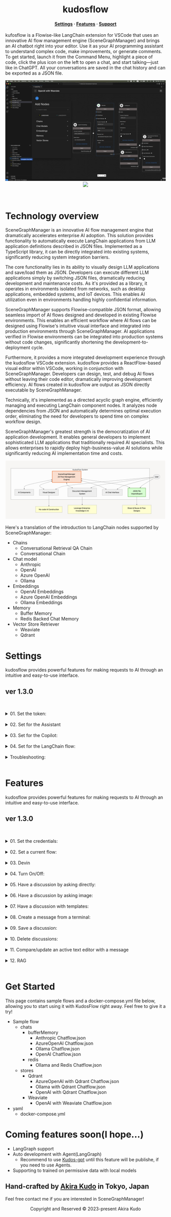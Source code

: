 <h1 align="center">kudosflow</h1>

<h4 align="center">
  <a href="#settings">Settings</a>
  ·
  <a href="#features">Features</a>
  ·
  <a href="https://github.com/akudo7/kudosflow/issues">Support</a>
</h4>

<p align="left">
kufosflow is a Flowise-like LangChain extension for VSCode that uses an innovative AI flow management engine (SceneGraphManager) and brings an AI chatbot right into your editor. Use it as your AI programming assistant to understand complex code, make improvements, or generate comments. To get started, launch it from the Command Menu, highlight a piece of code, click the plus icon on the left to open a chat, and start talking—just like in ChatGPT. All your conversations are saved in the chat history and can be exported as a JSON file.
</p>
  <p align="center">
    <img src="https://github.com/akudo7/kudos-gpt/raw/HEAD/kudosflow.png"/>
    <img src="https://github.com/akudo7/kudosflow/raw/HEAD/images/v120.gif" />
  </p>
&nbsp;

# Technology overview

SceneGraphManager is an innovative AI flow management engine that dramatically accelerates enterprise AI adoption. This solution provides functionality to automatically execute LangChain applications from LLM application definitions described in JSON files. Implemented as a TypeScript library, it can be directly integrated into existing systems, significantly reducing system integration barriers.

The core functionality lies in its ability to visually design LLM applications and save/load them as JSON. Developers can execute different LLM applications simply by switching JSON files, dramatically reducing development and maintenance costs. As it's provided as a library, it operates in environments isolated from networks, such as desktop applications, embedded systems, and IoT devices. This enables AI utilization even in environments handling highly confidential information.

SceneGraphManager supports Flowise-compatible JSON format, allowing seamless import of AI flows designed and developed in existing Flowise environments. This enables an efficient workflow where AI flows can be designed using Flowise's intuitive visual interface and integrated into production environments through SceneGraphManager. AI applications verified in Flowise environments can be integrated into production systems without code changes, significantly shortening the development-to-deployment cycle.

Furthermore, it provides a more integrated development experience through the kudosflow VSCode extension. kudosflow provides a ReactFlow-based visual editor within VSCode, working in conjunction with SceneGraphManager. Developers can design, test, and debug AI flows without leaving their code editor, dramatically improving development efficiency. AI flows created in kudosflow are output as JSON directly executable by SceneGraphManager.

Technically, it's implemented as a directed acyclic graph engine, efficiently managing and executing LangChain component nodes. It analyzes node dependencies from JSON and automatically determines optimal execution order, eliminating the need for developers to spend time on complex workflow design.

SceneGraphManager's greatest strength is the democratization of AI application development. It enables general developers to implement sophisticated LLM applications that traditionally required AI specialists. This allows enterprises to rapidly deploy high-business-value AI solutions while significantly reducing AI implementation time and costs.

<p align="center">
<img src="https://github.com/akudo7/kudosflow/raw/HEAD/images/SceneGraphManager.png" />
</p>

Here's a translation of the introduction to LangChain nodes supported by SceneGraphManager:

- Chains
  - Conversational Retrieval QA Chain
  - Conversational Chain
- Chat model
  - Anthropic
  - OpenAI
  - Azure OpenAI
  - Ollama
- Embeddings
  - OpenAI Embeddings
  - Azure OpenAI Embeddings
  - Ollama Embeddings
- Memory
  - Buffer Memory
  - Redis Backed Chat Memory
- Vector Store Retriever
  - Weaviate
  - Qdrant

# Settings

kudosflow provides powerful features for making requests to AI through an intuitive and easy-to-use interface.

## ver 1.3.0
&nbsp;
<details>
 <summary>01. Set the token:</summary>
</br>
To enable kudosflow, you need to set the token below in Settings > kudosflow > token. After setting the token, please restart VSCode for the changes to take effect.
</br>
</br>
<font color="red">The kudosflow token for the pre-release version is valid until March 31, 2026.</font>

```text
eyJhbGciOiJSUzI1NiIsInR5cCI6IkpXVCJ9.eyJwcm9kdWN0Ijoia3Vkb3NmbG93IiwidmVyc2lvbiI6IjEuMC4wIiwicHVibGlzaCI6InByZS1yZWxlYXNlIiwiaGFzaCI6ImIyOGM5NGIyMTk1YzhlZDI1OWYwYjQxNWFhZWUzZjM5YjBiMjkyMGE0NTM3NjExNDk5ZmEwNDQ5NTY5MTdhMjEiLCJ1c2VySWQiOm51bGwsInRva2VuSWQiOiIyYjg2NTliMi0xNDgzLTRjNTktOGQzMi05ZTllZThkNmUyNGEiLCJpYXQiOjE3NDQxOTA3OTEsImV4cCI6MTc3NDkxNTIwMH0.be6BrokynSKsdMo1-pHd20CoOK4WqZ6a3IFWA-D6wylnZlGo_1nj7uw6g5axDt2ScjCKAb9RD38bNgyb3CZ4N1ZmsOmlOzzqnsvW-6dArbzciRZrtGDXlYXzs1i7BjxNYFfKueGqOuPdyPeAsePFxjsZrnbtMJ3fgj8vySivmiIRgHMFEiT7IjRyULFDd1NZSRzhYTuc1FmXYN4EhA9CzAG7o88851QDSa-bAx8DMzfTUixyVvSIm90hNv3iOvQ5OgmocQriSKdq4zi0r7nXT5506hTP3lO6WcHNhAGNDf3X20X4gXgynPIApSgM03Wm0T4MOfXg5YWbQt9u4DoboQ
```

<p align="center">
<img src="https://github.com/akudo7/kudosflow/raw/HEAD/images/settings.png" />
</p>
</details>
&nbsp;
<details>
<summary>02. Set for the Assistant</summary>
&nbsp;

VSCode environment values for kudosflow are accessible to the Assistant.

- Temp Folder
  - example: `/var/tmp`
- Tree
  - command
    - example: `tree`
  - argument
    - example: `-I 'node_modules|out|json|resources|.map|.org|.js|eslint.config.mjs|readme.txt|README.md|CHANGELOG.md|yarn.lock|vsc-extension-quickstart.md|tree.txt'`
- Messages
  - progress
    - example: `inquiring...`
  - terminal
    - example: `Here are the results. Let me know if any corrections are needed and provide suggestions for improvement.`
  - asking
    - example: `CAUTION: If answering a question requires checking specific files in the project, do not provide an answer immediately. Instead, prompt the user with the following message: \"Please provide the actual filename including its full path.\" When the user’s request involves adding or modifying multiple files, follow these steps: 1. First, list all relevant filenames with their full paths. 2. Wait for the user to confirm or specify which file to proceed with. 3. Then, show only the additions or modifications for the selected file. 4. Repeat this process for each file individually.`
  - askingImage
    - example: `CAUTION: If answering a question requires checking specific files in the project, do not provide an answer immediately. Instead, prompt the user with the following message: \"Please provide the actual filename including its full path.\" When the user’s request involves adding or modifying multiple files, follow these steps: 1. First, list all relevant filenames with their full paths. 2. Wait for the user to confirm or specify which file to proceed with. 3. Then, show only the additions or modifications for the selected file. 4. Repeat this process for each file individually.`

</details>
&nbsp;

<details>
<summary>03. Set for the Copilot:</summary>

VSCode environment values for kudosflow are accessible to Copilot.
To use this feature, Ollama must be installed.

- Host
  - example: `http://127.0.0.1:11434`
- Model
  - example: `deepseek-coder:1.3b-base-q4_1`
- FIM
  - example: `starcoder`
- num_predict
  - example: `10`
- temperature
  - example: `0.1`

</details>
&nbsp;

<details>
<summary>04. Set for the LangChain flow:</summary>

VSCode environment variables set for kudosflow are available to the currently active flow.

- Chatflow
  - example: `/Users/akirakudo/Desktop/MyWork/VSCode/kudosflow/json/chats/bufferMemory/OpenAI Chatflow.json`

</details>
&nbsp;
<details>
<summary>Troubleshooting:</summary>
If you're experiencing issues, some common problems are listed below.

<p align="center">
    <img src="https://github.com/akudo7/kudosflow/raw/HEAD/images/trouble1.png"/>
</p>

- The chatflow JSON file is either missing or invalid.
<p align="center">
    <img src="https://github.com/akudo7/kudosflow/raw/HEAD/images/trouble3.png"/>
</p>

- You need to install the required packages manually.
<p align="center">
    <img src="https://github.com/akudo7/kudosflow/raw/HEAD/images/trouble2.png"/>
</p>
</details>
&nbsp;

# Features

kudosflow provides powerful features for making requests to AI through an intuitive and easy-to-use interface.

## ver 1.3.0
&nbsp;
<details>
<summary>01. Set the credentials: </summary>

After kudosflow is successfully loaded, `.kudosflow` folder and `credential.json` file are automatically created in your current project directory. The LangChain nodes used in your flow require certain credentials to be defined in this JSON file.

<p align="center">
<img src="https://github.com/akudo7/kudosflow/raw/HEAD/images/credentials.png" />
</p>

</details>
&nbsp;
<details>
<summary>02. Set a current flow:</summary>

To configure the Chatflow used by the Assistant, you can either create a new Chatflow from scratch or use an existing one. Some usable ones are attached to this page—please feel free to refer to it!

- Create Chatflow
  - From the 'Add Nodes' menu, you can drag and drop the nodes you want to use, and connect the outputs to the node parameters via edges.

    <p align="center">
    <img src="https://github.com/akudo7/kudosflow/raw/HEAD/images/create1.png" />
    </p>
    <p align="center">
    <img src="https://github.com/akudo7/kudosflow/raw/HEAD/images/create2.png" />
    </p>

- Open Chatflow
  - Open an existing one.

    <p align="center">
    <img src="https://github.com/akudo7/kudosflow/raw/HEAD/images/open1.png" />
    </p>
    <p align="center">
    <img src="https://github.com/akudo7/kudosflow/raw/HEAD/images/open2.png" />
    </p>
    <p align="center">
    <img src="https://github.com/akudo7/kudosflow/raw/HEAD/images/open3.png" />
    </p>

- Set Chatflow
  - Set the Chatflow to be used by the Assistant.

    <p align="center">
    <img src="https://github.com/akudo7/kudosflow/raw/HEAD/images/save.png" />
    </p>

</details>
&nbsp;
<details>
<summary>03. Devin</summary>

Supported Devin feature

- Available to import XMLs which are exported by the Bolt.new system promopt.

  - See in detail of the original prompt at the "<https://github.com/stackblitz/bolt.new/blob/main/app/lib/.server/llm/prompts.ts>".
    - Recommend to change it for fitting with your environment.
  - boltArtifact and bolt_file_modifications are supported.
  - Samples
    - [Prompt](https://github.com/akudo7/kudos-gpt/raw/HEAD/bolt_new-system-prompt.txt)
    - [artifact.xml](https://github.com/akudo7/kudos-gpt/raw/HEAD/artifact.xml)
    - [modifications.xml](https://github.com/akudo7/kudos-gpt/raw/HEAD/modifications.xml)

  <p align="center">
  <img src="https://github.com/akudo7/kudos-gpt/raw/HEAD/kudos-gpt.v5.0.0_1.gif"/>
  <img src="https://github.com/akudo7/kudos-gpt/raw/HEAD/kudos-gpt.v5.0.0_2.gif"/>
  </p>

</details>
&nbsp;
<details>
<summary>04. Turn On/Off: </summary>

- Assistants
  - After successfully loading kudosflow, you need to manually run `kudosflow: Assistants On/Off` to enable it.
    <p align="center">
    <img src="https://github.com/akudo7/kudos-gpt/raw/HEAD/kudos-gpt_04_1.png" />
    </p>
    So the plus icon on the left will be available for creating/opening a discussion.
    <p align="center">
    <img src="https://github.com/akudo7/kudos-gpt/raw/HEAD/kudos-gpt_04_2.png" />
    </p>
- Copilot
  - After successfully loading kudosflow, you need to manually run `kudosflow: Copilot On/Off` to enable it.
    <p align="center">
    <img src="https://github.com/akudo7/kudos-gpt/raw/HEAD/kudos-gpt_04_3.png" />
    </p>
    So the inputing the return key on the code will be available for asking some candidate codes to a LLM.
    <p align="center">
    <img src="https://github.com/akudo7/kudos-gpt/raw/HEAD/kudos-gpt.v3.0.0_1.gif" />
    </p>

</details>
&nbsp;
<details>
<summary>05. Have a discussion by asking directly:</summary>
To ask your question during a discussion, the `Direct Asking` button is available.

<p align="center">
    <img src="https://github.com/akudo7/kudos-gpt/raw/HEAD/kudos-gpt_05_1.png" />
</p>
Your question will be answered by the assistant.
<p align="center">
    <img src="https://github.com/akudo7/kudos-gpt/raw/HEAD/kudos-gpt_05_2.png" />
</p>

Added support for direct file input using the "Direct asking" button with the file: prefix
</br>
Example: file:src/App.tsx
</br>
Specific classes or functions can now be excluded when inputting a file.
</br>
Example: file:src/App.tsx!func1,func2,func3
  <p align="center">
    <img src="https://github.com/akudo7/kudosflow/raw/HEAD/images/v120.gif" />
  </p>

</details>
&nbsp;
<details>
<summary>06. Have a discussion by asking image: </summary>
To ask a question about an image in a discussion, the `Asking Image` button is available.
Please note that you have to enter a question before clicking the button.
<p align="center">
    <img src="https://github.com/akudo7/kudos-gpt/raw/HEAD/kudos-gpt.v4.4.0_1.gif"/>
</p>
</details>
&nbsp;
<details>
<summary>07. Have a discussion with templates:</summary>

There is template.txt in .kudosflow folder that includes a query. Some variables below are available.

- ${{kudosflow_tree}} : project construction
- ${{kudosflow_filename}} : current filename
- ${{kudosflow_content}} : current file content
- ${{kudosflow_terminal}} : terminal log
- ${{kudosflow_query}} : query

To start a discussion with a template, these values can be accessed using the `template` button.

This file is loaded every time a command is executed.

<p align="center">
    <img src="https://github.com/akudo7/kudosflow/raw/HEAD/images/template.gif" />
</p>



</details>
&nbsp;
<details>
<summary>08. Create a message from a terminal:</summary>

You can create a message with the output from the terminal using the Terminal button. All strings from the terminal will be added to the message with the "kudosflow.messages.terminal" prompt in the settings.

<p align="center">
    <img src="https://github.com/akudo7/kudos-gpt/raw/HEAD/kudos-gpt_21_0.png" />
</p>
<p align="center">
    <img src="https://github.com/akudo7/kudos-gpt/raw/HEAD/kudos-gpt_21_1.png" />
</p>
</details>
&nbsp;
<details>
<summary>09. Save a discussion: </summary>

To Save a chat history is available with the floppy disk icon labeled `JSON Export`. It will be created a new JSON file as an `opening file + _chathisoty.json`.

<p align="center">
    <img src="https://github.com/akudo7/kudos-gpt/raw/HEAD/kudos-gpt_11_1.png" />
</p>
</details>
&nbsp;
<details>
<summary>10. Delete discussions: </summary>

To delete all discussions, the trash icon labeled `del thread` is available. This will also delete a thread from the Chat Memory.

<p align="center">
    <img src="https://github.com/akudo7/kudos-gpt/raw/HEAD/kudos-gpt_07_1.png" />
</p>

All threads you open are used a chat memory.

</details>
&nbsp;
<details>
<summary>11. Compare/update an active text editor with a message</summary>

To compare/update an active text editor with a message in a discussion, the `Compare` command from the `More actions…` is available.
<font color="red">NOTE: A temporary file will be created in a folder `Setting / kudosflow / Temp Folder`.</font>

<p align="center">
    <img src="https://github.com/akudo7/kudos-gpt/raw/HEAD/kudos-gpt_40_0.png" />
</p>
<p align="center">
    <img src="https://github.com/akudo7/kudos-gpt/raw/HEAD/kudos-gpt_40_1.png" />
</p>
</details>
&nbsp;
<details>
<summary>12. RAG</summary>

To register files in the VectorDB, you can use the RAG Explorer that add metadata "kudosflow" to them. PostgreSQL is required to use this feature. The docker-compose.yml file attached to this page also includes support for PostgreSQL. Please take a look!
And Markdown file(.md) is now split by section when registered in RAG. This must be simplified development with llms-full.txt.

<p align="center">
    <img src="https://github.com/akudo7/kudosflow/raw/HEAD/images/rag1.png" />
</p>
<p align="center">
    <img src="https://github.com/akudo7/kudosflow/raw/HEAD/images/rag2.png" />
</p>
<p align="center">
    <img src="https://github.com/akudo7/kudosflow/raw/HEAD/images/rag3.png" />
</p>

This section explains how to enable filtering in RAG-based chat.

- Qdrant
<p align="center">
    <img src="https://github.com/akudo7/kudosflow/raw/HEAD/images/qdrant_search_filter.png" />
</p>

- Weaviate
<p align="center">
    <img src="https://github.com/akudo7/kudosflow/raw/HEAD/images/weaviate_search_filter.png" />
</p>

</details>
&nbsp;

# Get Started

This page contains sample flows and a docker-compose.yml file below, allowing you to start using it with KudosFlow right away. Feel free to give it a try!

- Sample flow
  - chats
    - bufferMemory
      - Anthropic Chatflow.json
      - AzureOpenAI Chatflow.json
      - Ollama Chatflow.json
      - OpenAI Chatflow.json
    - redis
      - Ollama and Redis Chatflow.json
  - stores
    - Qdrant
      - AzureOpenAI with Qdrant Chatflow.json
      - Ollama with Qdrant Chatflow.json
      - OpenAI with Qdrant Chatflow.json
    - Weaviate
      - OpenAI with Weaviate Chatflow.json
- yaml
  - docker-compose.yml

# Coming features soon(I hope...)

- LangGraph support
- Auto development with Agent(LangGraph)
  - Recommend to use [Kudos-gpt](https://marketplace.visualstudio.com/items?itemName=AkiraKudo.kudos-gpt) until this feature will be publishe, if you need to use Agents.
- Supporting to trained on permissive data with local models

## **Hand-crafted by [Akira Kudo](https://www.linkedin.com/in/akira-kudo-4b04163/) in Tokyo, Japan**
Feel free contact me if you are interested in SceneGraphManager!
<p align="center">Copyright and Reserved &copy; 2023-present Akira Kudo</p>
